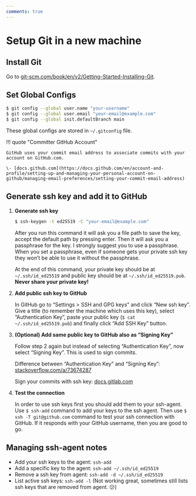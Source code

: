 ```yaml
---
comments: true
---
```


# Setup Git in a new machine

## Install Git

Go to
[git-scm.com/book/en/v2/Getting-Started-Installing-Git](https://git-scm.com/book/en/v2/Getting-Started-Installing-Git).

## Set Global Configs

```bash
$ git config --global user.name "your-username"
$ git config --global user.email "your-email@example.com"
$ git config --global init.defaultBranch main
```

These global configs are stored in `~/.gitconfig` file.

!!! quote "Committer GitHub Account"

    GitHub uses your commit email address to associate commits with your account on GitHub.com.

    \- [docs.github.com](https://docs.github.com/en/account-and-profile/setting-up-and-managing-your-personal-account-on-github/managing-email-preferences/setting-your-commit-email-address)

## Generate ssh key and add it to GitHub

1. **Generate ssh key**

    ```bash
    $ ssh-keygen -t ed25519 -C "your-email@example.com"
    ```

    After you run this command it will ask you a file path to save the key, accept the default path
    by pressing enter. Then it will ask you a passphrase for the key. I strongly suggest you to use
    a passphrase. When you set a passphrase, even if someone gets your private ssh key they won’t be
    able to use it without the passphrase.

    At the end of this command, your private key should be at `~/.ssh/id_ed25519` and public key
    should be at `~/.ssh/id_ed25519.pub`. **Never share your private key!**

2. **Add public ssh key to GitHub**

    In GitHub go to “Settings > SSH and GPG keys” and click “New ssh key”. Give a title (to remember
    the machine which uses this key), select “Authentication Key”, paste your public key (`$ cat
    ~/.ssh/id_ed25519.pub`) and finally click “Add SSH Key” button.

3. **(Optional) Add same public key to GitHub also as “Signing Key”**

    Follow step 2 again but instead of selecting “Authentication Key”, now select “Signing Key”.
    This is used to sign commits.
    
    Difference between “Authentication Key” and “Signing Key”:
    [stackoverflow.com/a/73674287](https://stackoverflow.com/a/73674287)

    Sign your commits with ssh key:
    [docs.gitlab.com](https://docs.gitlab.com/ee/user/project/repository/signed_commits/ssh.html)

4. **Test the connection**

    In order to use ssh keys first you should add them to your ssh-agent. Use `$ ssh-add` command to
    add your keys to the ssh agent. Then use `$ ssh -T git@github.com` command to test your ssh
    connection with GitHub. If it responds with your GitHub username, then you are good to go.

## Managing ssh-agent notes

- Add your ssh keys to the agent: `ssh-add`
- Add a specific key to the agent: `ssh-add ~/.ssh/id_ed25519`
- Remove a ssh key from agent: `ssh-add -d ~/.ssh/id_ed25519`
- List active ssh keys: `ssh-add -l` (Not working great, sometimes still lists ssh keys that are
  removed from agent. 😕)